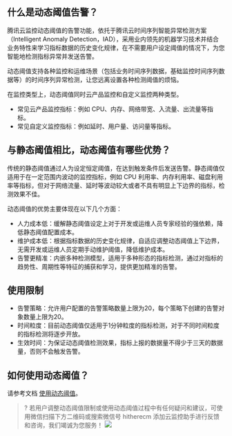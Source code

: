 ## 什么是动态阈值告警？

腾讯云监控动态阈值的告警功能，依托于腾讯云时间序列智能异常检测方案（Intelligent Anomaly Detection，IAD），采用业内领先的机器学习技术并结合业务特性来学习指标数据的历史变化规律，在不需要用户设定阈值的情况下，为您智能地检测指标异常并发送告警。

动态阈值支持各种监控和运维场景（包括业务时间序列数据，基础监控时间序列数据等）的时间序列异常检测，让您远离设置各种检测阈值的烦恼。

在监控类型上，动态阈值同时云产品监控和自定义监控两种类型。 
- 常见云产品监控指标：例如 CPU、内存、网络带宽、入流量、出流量等指标。
- 常见自定义监控指标：例如延时、用户量、访问量等指标。


## 与静态阈值相比，动态阈值有哪些优势？

传统的静态阈值通过人为设定恒定阈值，在达到触发条件后发送告警。静态阈值仅适用于在一定范围内波动的监控指标，例如 CPU 利用率、内存利用率、磁盘利用率等指标，但对于网络流量、延时等波动较大或者不具有明显上下边界的指标，检测效果不佳。

动态阈值的优势主要体现在以下几个方面：

- 人力成本低：缓解静态阈值设定上对于开发或运维人员专家经验的强依赖，降低静态阈值配置成本。
- 维护成本低：根据指标数据的历史变化规律，自适应调整动态阈值上下边界，无需开发或运维人员定期手动维护阈值，降低维护成本。
- 告警更精准：内嵌多种检测模型，适用于多种形态的指标检测，通过对指标的趋势性、周期性等特征的捕获和学习，提供更加精准的告警。

## 使用限制

- 告警策略：允许用户配置的告警策略数量上限为20，每个策略下创建的告警对象数量上限为20。
- 时间粒度：目前动态阈值仅适用于1分钟粒度的指标检测，对于不同时间粒度的指标检测将逐步开放。
- 生效时间：为保证动态阈值检测效果，指标上报的数据量不得少于三天的数据量，否则不会触发告警。


## 如何使用动态阈值？
请参考文档 [使用动态阈值](https://cloud.tencent.com/document/product/248/50694)。


>? 若用户调整动态阈值限制或使用动态阈值过程中有任何疑问和建议，可使用微信扫描下方二维码或搜索微信号 hitherecm 添加云监控助手进行反馈和咨询，我们竭诚为您服务！
>![](https://main.qcloudimg.com/raw/9c92d3b0e9a54f592f14e3792e41b66e.png)
